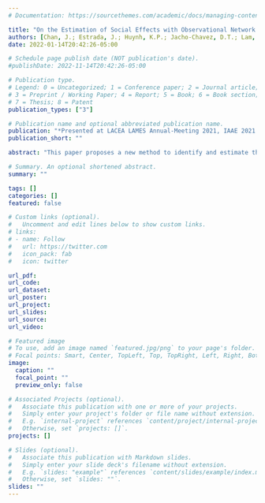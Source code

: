 ```yaml
---
# Documentation: https://sourcethemes.com/academic/docs/managing-content/

title: "On the Estimation of Social Effects with Observational Network Data and Random Assignment"
authors: [Chan, J.; Estrada, J.; Huynh, K.P.; Jacho-Chavez, D.T.; Lam, S.;Sanchez-Aragon, L.]
date: 2022-01-14T20:42:26-05:00

# Schedule page publish date (NOT publication's date).
#publishDate: 2022-11-14T20:42:26-05:00

# Publication type.
# Legend: 0 = Uncategorized; 1 = Conference paper; 2 = Journal article;
# 3 = Preprint / Working Paper; 4 = Report; 5 = Book; 6 = Book section;
# 7 = Thesis; 8 = Patent
publication_types: ["3"]

# Publication name and optional abbreviated publication name.
publication: "*Presented at LACEA LAMES Annual-Meeting 2021, IAAE 2021 Annual Conference, Young Academics Networks Conference at University of Cambridge, INET, Sixth annual conference on Network Science and Economic. Coming up at North American Summer Meetings of The Econometric Society, IAAE 2022 Annual Conference*"
publication_short: ""

abstract: "This paper proposes a new method to identify and estimate the parameters of the popular Linear-in-Means model of social effects in situations where initial randomization of peers induces the observed network of interest. We argue that the initially randomized peers do not generate social effects. However,  after the randomization, agents can endogenously form relevant connections that can create peer influences. In this context, we introduce a moment condition that aggregates local heterogeneous identifying information for all the individuals in the population. We show that it is possible to identify the parameters of interest by using the exogenous variation in the randomized groups. We prove the consistency and root-n asymptotic normality of the resulting estimator of peer, contextual, and direct effects in the presence of psi-dependence in the network space. The asymptotically efficient variance-covariance matrix is characterized and an estimator is proposed. A Monte Carlo experiment showcases the good small-sample properties of the estimator, while an application using networks of study partners and seatmates among high school students in Hong Kong is included. We find strong positive spillover effects of math test scores among study partners."

# Summary. An optional shortened abstract.
summary: ""

tags: []
categories: []
featured: false

# Custom links (optional).
#   Uncomment and edit lines below to show custom links.
# links:
# - name: Follow
#   url: https://twitter.com
#   icon_pack: fab
#   icon: twitter

url_pdf: 
url_code:
url_dataset:
url_poster:
url_project:
url_slides:
url_source:
url_video:

# Featured image
# To use, add an image named `featured.jpg/png` to your page's folder. 
# Focal points: Smart, Center, TopLeft, Top, TopRight, Left, Right, BottomLeft, Bottom, BottomRight.
image:
  caption: ""
  focal_point: ""
  preview_only: false

# Associated Projects (optional).
#   Associate this publication with one or more of your projects.
#   Simply enter your project's folder or file name without extension.
#   E.g. `internal-project` references `content/project/internal-project/index.md`.
#   Otherwise, set `projects: []`.
projects: []

# Slides (optional).
#   Associate this publication with Markdown slides.
#   Simply enter your slide deck's filename without extension.
#   E.g. `slides: "example"` references `content/slides/example/index.md`.
#   Otherwise, set `slides: ""`.
slides: ""
---
```


